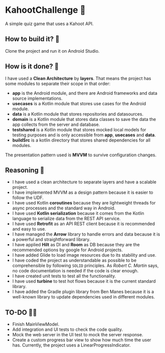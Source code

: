 # KahootChallenge 🎲
A simple quiz game that uses a Kahoot API.

## How to build it? 🔧
Clone the project and run it on Android Studio.

## How is it done? 👷
I have used a **Clean Architecture** by **layers**. That means the project has some modules to separate their scope in that order:
- **app** is the Android module, and there are Android frameworks and data source implementations.
- **usecases** is a Kotlin module that stores use cases for the Android module.
- **data** is a Kotlin module that stores repositories and datasources.
- **domain** is a Kotlin module that stores data classes to save the data the app collects from the server and database.
- **testshared** is a Kotlin module that stores mocked local models for testing purposes and is only accessible from **app**, **usecases** and **data**.
- **buildSrc** is a kotlin directory that stores shared dependencies for all modules.

The presentation pattern used is **MVVM** to survive configuration changes.

## Reasoning 🤔
- I have used a clean architecture to separate layers and have a scalable project.
- I have implemented MVVM as a design pattern because it is easier to follow the UDF.
- I have used Kotlin **coroutines** because they are lightweight threads for async processes and the standard way in Android.
- I have used **Kotlin serialization** because it comes from the Kotlin language to serialize data from the REST API service.
- I have used **Retrofit** as an API REST client because it is recommended and easy to use.
- I have managed the **Arrow** library to handle errors and data because it is a powerful and straightforward library.
- I have applied **Hilt** as DI and **Room** as DB because they are the recommended options by google for Android projects.
- I have added Glide to load image resources due to its stability and use.
- I have coded the project as understandable as possible to be comprehensible by following `SOLID` principles. As _Robert C. Martin_ says, no code documentation is needed if the code is clear enough.
- I have created unit tests to test all the functionality.
- I have used **turbine** to test hot flows because it is the current standard library.
- I have added the Gradle plugin library from Ben Manes because it is a well-known library to update dependencies used in different modules.

## TO-DO 👨‍🔧
- Finish MainViewModel.
- Add integration and UI tests to check the code quality.
- Mock the web server in the UI test to mock the server response.
- Create a custom progress bar view to show how much time the user has. Currently, the project uses a LinearProgressIndicator.
